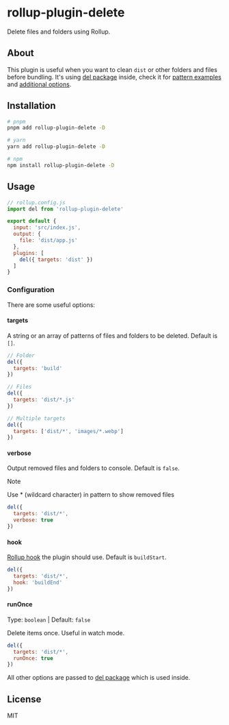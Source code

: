 # rollup-plugin-delete

Delete files and folders using Rollup.

## About

This plugin is useful when you want to clean `dist` or other folders and files before bundling. It's using [del package](https://github.com/sindresorhus/del) inside, check it for [pattern examples](https://github.com/sindresorhus/del?tab=readme-ov-file#patterns) and [additional options](https://github.com/sindresorhus/del?tab=readme-ov-file#options).

## Installation

```bash
# pnpm
pnpm add rollup-plugin-delete -D

# yarn
yarn add rollup-plugin-delete -D

# npm
npm install rollup-plugin-delete -D
```

## Usage

```js
// rollup.config.js
import del from 'rollup-plugin-delete'

export default {
  input: 'src/index.js',
  output: {
    file: 'dist/app.js'
  },
  plugins: [
    del({ targets: 'dist' })
  ]
}
```

### Configuration

There are some useful options:

#### targets

A string or an array of patterns of files and folders to be deleted. Default is `[]`.

```js
// Folder
del({
  targets: 'build'
})

// Files
del({
  targets: 'dist/*.js'
})

// Multiple targets
del({
  targets: ['dist/*', 'images/*.webp']
})
```

#### verbose

Output removed files and folders to console. Default is `false`.

> [!NOTE]  
> Use \* (wildcard character) in pattern to show removed files

```js
del({
  targets: 'dist/*',
  verbose: true
})
```

#### hook

[Rollup hook](https://rollupjs.org/plugin-development/#build-hooks) the plugin should use. Default is `buildStart`.

```js
del({
  targets: 'dist/*',
  hook: 'buildEnd'
})
```

#### runOnce

Type: `boolean` | Default: `false`

Delete items once. Useful in watch mode.

```js
del({
  targets: 'dist/*',
  runOnce: true
})
```

All other options are passed to [del package](https://github.com/sindresorhus/del) which is used inside.

## License

MIT
